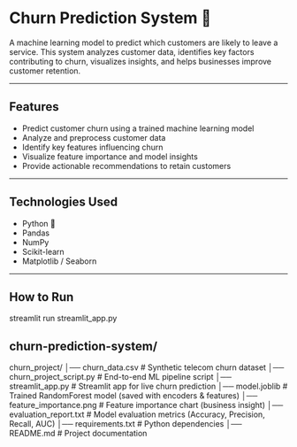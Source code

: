 # Churn Prediction System 🚀

A machine learning model to predict which customers are likely to leave a service. This system analyzes customer data, identifies key factors contributing to churn, visualizes insights, and helps businesses improve customer retention.

---

## Features

- Predict customer churn using a trained machine learning model  
- Analyze and preprocess customer data  
- Identify key features influencing churn  
- Visualize feature importance and model insights  
- Provide actionable recommendations to retain customers  

---

## Technologies Used

- Python 🐍  
- Pandas  
- NumPy  
- Scikit-learn  
- Matplotlib / Seaborn  

---

## How to Run 
streamlit run streamlit_app.py

## churn-prediction-system/
churn_project/
│── churn_data.csv              # Synthetic telecom churn dataset
│── churn_project_script.py     # End-to-end ML pipeline script
│── streamlit_app.py            # Streamlit app for live churn prediction
│── model.joblib                # Trained RandomForest model (saved with encoders & features)
│── feature_importance.png      # Feature importance chart (business insight)
│── evaluation_report.txt       # Model evaluation metrics (Accuracy, Precision, Recall, AUC)
│── requirements.txt            # Python dependencies
│── README.md                   # Project documentation




